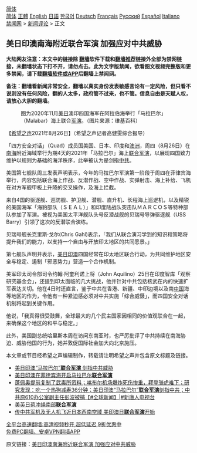  <!-- 面包屑导航 --> <div class="breadcrumb"><!-- GTranslate: https://gtranslate.io/ -->  <div class="switcher notranslate">  <div class="selected">  <a href="#" onclick="return false;"> 简体</a>  </div>  <div class="option">  <a href="https://www.bannedbook.org" onclick="doGTranslate('zh-CN|zh-CN');jQuery('div.switcher div.selected a').html(jQuery(this).html());return false;" title="简体中文" class="nturl selected"> 简体</a>  <a href="https://www.bannedbook.org/zh-tw/" onclick="doGTranslate('zh-CN|zh-TW');jQuery('div.switcher div.selected a').html(jQuery(this).html());return false;" title="繁體中文" class="nturl"> 正體</a>  <a href="https://www.bannedbook.org/en/" onclick="doGTranslate('zh-CN|en');jQuery('div.switcher div.selected a').html(jQuery(this).html());return false;" title="English" class="nturl"> English</a>  <a href="https://www.bannedbook.org/ja/" onclick="doGTranslate('zh-CN|ja');jQuery('div.switcher div.selected a').html(jQuery(this).html());return false;" title="日本語" class="nturl"> 日語</a>  <a href="https://www.bannedbook.org/ko/" onclick="doGTranslate('zh-CN|ko');jQuery('div.switcher div.selected a').html(jQuery(this).html());return false;" title="한국어" class="nturl"> 한국어</a>  <a href="https://www.bannedbook.org/de/" onclick="doGTranslate('zh-CN|de');jQuery('div.switcher div.selected a').html(jQuery(this).html());return false;" title="Deutsch" class="nturl"> Deutsch</a>  <a href="https://www.bannedbook.org/fr/" onclick="doGTranslate('zh-CN|fr');jQuery('div.switcher div.selected a').html(jQuery(this).html());return false;" title="Français" class="nturl"> Français</a>  <a href="https://www.bannedbook.org/ru/" onclick="doGTranslate('zh-CN|ru');jQuery('div.switcher div.selected a').html(jQuery(this).html());return false;" title="Русский" class="nturl"> Русский</a>  <a href="https://www.bannedbook.org/es/" onclick="doGTranslate('zh-CN|es');jQuery('div.switcher div.selected a').html(jQuery(this).html());return false;" title="Español" class="nturl"> Español</a>  <a href="https://www.bannedbook.org/it/" onclick="doGTranslate('zh-CN|it');jQuery('div.switcher div.selected a').html(jQuery(this).html());return false;" title="Italiano" class="nturl"> Italiano</a>  </div>  </div>      <div class='breadcrumb-sub'><!-- Breadcrumb NavXT 6.3.0 --> <a href="https://www.bannedbook.org/" class="home">禁闻网</a> &gt; <a href="https://www.bannedbook.org/bnews/comments/" class="category">新闻评论</a> &gt; 正文</div></div><h2>美日印澳南海附近联合军演 加强应对中共威胁</h2> <p class="notice"><b>大陆网友注意：本文中的链接除 <a href="https://github.com/bannedbook/fanqiang" >翻墙</a>软件下载和<a href="https://github.com/killgcd/justmysocks/blob/master/README.md">翻墙推荐</a>链接外全部为禁网链接，未翻墙状态下打不开，请勿点击。此为文字版禁闻，欲看图文视频完整版和更多禁闻，请下载<a href="https://github.com/bannedbook/fanqiang">翻墙软件或APP</a>后翻墙上禁闻网。</p><p>备注：翻墙看新闻非常安全，翻墙以真实身份发表敏感言论有一定风险，但只看不说则没有任何风险，翻的人太多，政府管不过来，也不管。信息自由是天赋人权，请放心大胆的翻墙。</b></p>  <div class="entry"> <figure> <p><figcaption>图为2020年11月<a href="https://www.bannedbook.org/bnews/tag/%E7%BE%8E%E6%97%A5/" class="st_tag internal_tag" rel="tag" title="标签 美日 下的日志">美日</a>澳印四国海军在阿拉伯海举行「马拉巴尔」（Malabar）海上联合<a href="https://www.bannedbook.org/bnews/tag/%e5%86%9b%e6%bc%94/" class="st_tag internal_tag" rel="tag" title="标签 军演 下的日志">军演</a>。（图片来源：维基百科）</figcaption></figure> <p>【<span class='wp_keywordlink_affiliate'><a href="https://www.soundofhope.org" title="希望之声" target="_blank">希望之声</a></span>2021年8月26日】（希望之声记者高健雯综合报导）</p> <p>「四方安全对话」（Quad）成员国美国、日本、印度和<a href="https://www.bannedbook.org/bnews/tag/%e6%be%b3%e6%b4%b2/" class="st_tag internal_tag" rel="tag" title="标签 澳洲 下的日志">澳洲</a>，周四（8月26日）在<a href="https://www.bannedbook.org/bnews/tag/%e5%8d%97%e6%b5%b7/" class="st_tag internal_tag" rel="tag" title="标签 南海 下的日志">南海</a>附近海域举行为期4天的2021年「马拉巴尔」海上<a href="https://www.bannedbook.org/bnews/tag/%e8%81%94%e5%90%88%e5%86%9b%e6%bc%94/" class="st_tag internal_tag" rel="tag" title="标签 联合军演 下的日志">联合军演</a>，以展现四国致力维护以规则为基础的海洋秩序，此举被认为是剑指<a href="https://www.bannedbook.org/bnews/tag/%e4%b8%ad%e5%85%b1/" class="st_tag internal_tag" rel="tag" title="标签 中共 下的日志">中共</a>。</p> <p>美国第七舰队周三发表声明表示，今年的马拉巴尔军演第一阶段于周四在菲律宾海举行，内容包括联合海上作战、反潜作战、空中作战、实弹射击、海上补给、飞机在对方军舰甲板上升降的交叉操作，及海上拦截。</p>  <p>来自4国的驱逐舰、巡防舰、护卫舰、潜舰、直升机、长程海上巡逻机，以及精锐的美国海军「海豹部队（ＳＥＡＬ）」和印度陆战队突击队ＭＡＲＣＯＳ等特种部队参加了军演。被视为美国太平洋舰队头号反潜战舰的贝瑞号导弹驱逐舰（USS Barry）引领了这次的反潜联合演练。</p> <p>贝瑞号舰长克里斯·戈尔(Chris Gahl)表示，「我们从联合演习学到的知识和策略将提升我们的能力，以支持一个自由与开放印太地区的共同愿景。」</p> <p>第七舰队声明并表示，<a href="https://www.bannedbook.org/bnews/tag/%E7%BE%8E%E6%97%A5%E5%8D%B0%E6%BE%B3/" class="st_tag internal_tag" rel="tag" title="标签 美日印澳 下的日志">美日印澳</a>四国经常在印太地区联合行动，为共同维护地区安全与稳定、遏制「邪恶势力」营造一个合作机制。</p>  <p>美军印太司令部司令约翰∙阿奎利诺上将（John Aquilino）25日在印度智库「观察研究基金会」，还提到印太面临的几大挑战，他并针对中共包括核武在内的快速扩军表达关切。他在4日时还直言，鉴于中共在香港、新疆、中印边境以及南<span class='wp_keywordlink_affiliate'><a href="https://www.bannedbook.org/" title="中国" target="_blank">中国</a></span>海等地区的作为，令他有一种紧迫感必须对中共实施「综合威慑」，而四国安全对话机制将起到关键作用。</p> <p>他说，「我真得很受鼓舞，全球最大的几个民主国家因相同的价值观联合在一起，来确保这个地区的和平与稳定。」</p> <p>此外，美国副总统哈里斯本周在访问东南亚时，也严厉批评了中共持续在南海胁迫、威胁他国的行为，她并敦促国际社会加大向北京施压。</p>  <p>本文章或节目经希望之声编辑制作，转载请注明希望之声并包含原文标题及链接。 </p> <ul class='op-related-articles' title='相关阅读'> <li><a href='https://www.bannedbook.org/bnews/bannedvideo/20210827/1614169.html' target='_blank'>美日印澳“马拉巴尔”<b>联合军演</b>  剑指中共威胁</a></li> <li><a href='https://www.bannedbook.org/bnews/taiwannews/20210827/1614167.html' target='_blank'>美日印澳在菲律宾海开启马拉巴尔<b>联合军演</b></a></li> <li><a href='https://www.bannedbook.org/bnews/bannedvideo/20210827/1614039.html' target='_blank'>蓬佩奥提前复制了武毒所资料；喀布尔机场爆炸死伤惨重，拜登骑虎难下；研究发现：吃一个热狗减寿36分钟；美日印澳“马拉巴尔”<b>联合军演</b>剑指中共；中共原610办公室副主任彭波被捕【#全球新闻】|#新唐人电视台</a></li> <li><a href='https://www.bannedbook.org/bnews/baitai/20210826/1613809.html' target='_blank'>美英日荷冲绳南部<b>联合军演</b></a></li> <li><a href='https://www.bannedbook.org/bnews/headline/20210826/1613726.html' target='_blank'>传中共军机及无人机飞近日本西南空域 美印澳日<b>联合军演</b>开始</a></li> </ul> <p class="texttj"> <a href="https://github.com/bannedbook/fanqiang/wiki/V2ray%E6%9C%BA%E5%9C%BA" target="_blank">全平台高速翻墙:高清视频秒开,超低延迟,9折优惠中</a><br/> <a href="https://github.com/bannedbook/fanqiang/wiki/%E7%A6%81%E9%97%BB%E7%BD%91%E5%AE%89%E5%8D%93%E7%BF%BB%E5%A2%99%E6%96%B0%E9%97%BBAPP" target="_blank">免费PC翻墙、安卓VPN翻墙APP</a></p><p>原文链接：<a class="src_link"  href="https://www.soundofhope.org/post/539258" target="_blank">美日印澳南海附近联合军演 加强应对中共威胁</a></p> <a name='sharetosocial'></a>  <div style="margin-bottom:5px;padding-bottom:5px;clear:both"> <div id="archive-pix-1" class="banner-ads"> <!-- AuctionX Display platform tag START --> <div id="26318x728x90x621x_ADSLOT2" clicktrack="%%CLICK_URL_ESC%%"></div> <!-- AuctionX Display platform tag END --> </div> <div id="archive-pix-2" class="banner-ads"> <!-- AuctionX Display platform tag START --> <div id="26315x300x250x621x_ADSLOT2" clicktrack="%%CLICK_URL_ESC%%"></div> <!-- AuctionX Display platform tag END --> </div> </div>  <div id="archive-pix-1" class="banner-ads"> <!-- AuctionX Display platform tag START --> <div id="26318x728x90x621x_ADSLOT3" clicktrack="%%CLICK_URL_ESC%%"></div> <!-- AuctionX Display platform tag END --> </div> </div><!--END ENTRY--> 